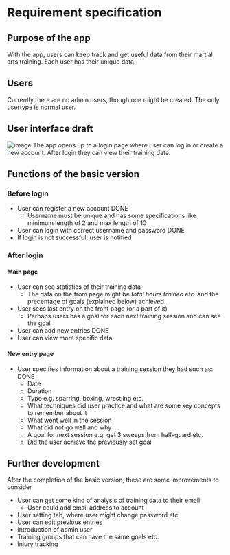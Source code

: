 # Requirement specification

## Purpose of the app
With the app, users can keep track and get useful data from their martial arts training. Each user has their unique data.

## Users
Currently there are no admin users, though one might be created. The only usertype is normal user.

## User interface draft
![image](https://user-images.githubusercontent.com/101401566/225024165-f36fcf74-07ad-4cdf-b36f-de9dda515306.png)
The app opens up to a login page where user can log in or create a new account. After login they can view their training data.

## Functions of the basic version
### Before login
- User can register a new account DONE
  - Username must be unique and has some specifications like minimum length of 2 and max length of 10
- User can login with correct username and password DONE
- If login is not successful, user is notified

### After login
#### Main page
- User can see statistics of their training data
  - The data on the from page might be *total hours trained* etc. and the precentage of goals (explained below) achieved
- User sees last entry on the front page (or a part of it)
  - Perhaps users has a goal for each next training session and can see the goal
- User can add new entries DONE
- User can view more specific data
#### New entry page
- User specifies information about a training session they had such as: DONE
  - Date
  - Duration
  - Type e.g. sparring, boxing, wrestling etc.
  - What techniques did user practice and what are some key concepts to remember about it
  - What went well in the session
  - What did not go well and why
  - A goal for next session e.g. get 3 sweeps from half-guard etc.
  - Did the user achieve the previously set goal

## Further development
After the completion of the basic version, these are some improvements to consider
- User can get some kind of analysis of training data to their email
	- User could add email address to account
- User setting tab, where user might change password etc.
- User can edit previous entries
- Introduction of admin user
- Training groups that can have the same goals etc.
- Injury tracking
